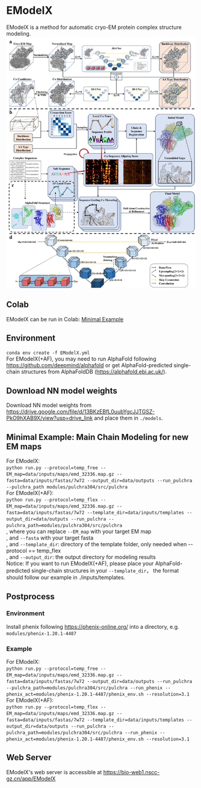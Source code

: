 # EModelX
EModelX is a method for automatic cryo-EM protein complex structure modeling.
![EModelX](data/displays/figure1.png)

## Colab
EModelX can be run in Colab: [Minimal Example](https://colab.research.google.com/github/biomed-AI/EModelX/blob/main/minimal_example.ipynb)  


## Environment
`conda env create -f EModelX.yml`  
For EModelX(+AF), you may need to run AlphaFold following <https://github.com/deepmind/alphafold> or get AlphaFold-predicted single-chain structures from AlphaFoldDB (<https://alphafold.ebi.ac.uk/>).  

## Download NN model weights
Download NN model weights from <https://drive.google.com/file/d/13BKzEBfL0uubYgcJJTGSZ-PkO9hXAB9X/view?usp=drive_link> and place them in `./models`.  

## Minimal Example: Main Chain Modeling for new EM maps

For EModelX:   
`python run.py --protocol=temp_free --EM_map=data/inputs/maps/emd_32336.map.gz --fasta=data/inputs/fastas/7w72 --output_dir=data/outputs --run_pulchra --pulchra_path modules/pulchra304/src/pulchra`  
For EModelX(+AF):   
`python run.py --protocol=temp_flex --EM_map=data/inputs/maps/emd_32336.map.gz --fasta=data/inputs/fastas/7w72 --template_dir=data/inputs/templates --output_dir=data/outputs --run_pulchra --pulchra_path=modules/pulchra304/src/pulchra`   
, where you can replace `--EM_map` with your target EM map   
, and `--fasta` with your target fasta   
, and `--template_dir`: directory of the template folder, only needed when --protocol == temp_flex   
, and `--output_dir`: the output directory for modeling results  
Notice: If you want to run EModelX(+AF), please place your AlphaFold-predicted single-chain structures in your `--template_dir`， the format should follow our example in ./inputs/templates.  

## Postprocess
### Environment
Install phenix following <https://phenix-online.org/> into a directory, e.g. `modules/phenix-1.20.1-4487`  

### Example
For EModelX:   
`python run.py --protocol=temp_free --EM_map=data/inputs/maps/emd_32336.map.gz --fasta=data/inputs/fastas/7w72 --output_dir=data/outputs --run_pulchra --pulchra_path=modules/pulchra304/src/pulchra --run_phenix --phenix_act=modules/phenix-1.20.1-4487/phenix_env.sh --resolution=3.1`  
For EModelX(+AF):   
`python run.py --protocol=temp_flex --EM_map=data/inputs/maps/emd_32336.map.gz --fasta=data/inputs/fastas/7w72 --template_dir=data/inputs/templates --output_dir=data/outputs --run_pulchra --pulchra_path=modules/pulchra304/src/pulchra --run_phenix --phenix_act=modules/phenix-1.20.1-4487/phenix_env.sh --resolution=3.1`

## Web Server
EModelX's web server is accessible at <https://bio-web1.nscc-gz.cn/app/EModelX>   
